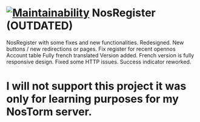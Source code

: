 [![Maintainability](https://api.codeclimate.com/v1/badges/aa754869c3db5a66ca66/maintainability)](https://codeclimate.com/github/fmohican/NosRegister/maintainability)
NosRegister (OUTDATED)
=======
NosRegister with some fixes and new functionalities. 
Redesigned.
New buttons / new redirections or pages.
Fix register for recent opennos Account table
Fully french translated Version added.
French version is fully responsive design.
Fixed some HTTP issues.
Success indicator reworked.

I will not support this project it was only for learning purposes for my NosTorm server.
======
